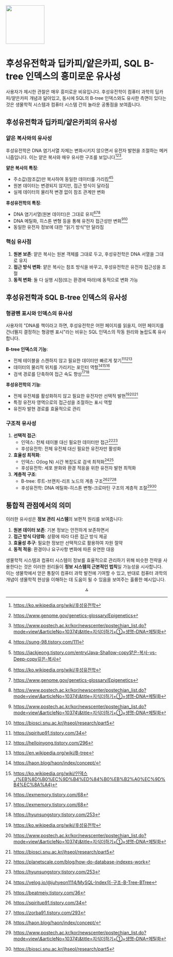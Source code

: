 <img src="https://r2cdn.perplexity.ai/pplx-full-logo-primary-dark%402x.png" class="logo" width="120"/>

# 후성유전학과 딥카피/얕은카피, SQL B-tree 인덱스의 흥미로운 유사성

사용자가 제시한 관찰은 매우 흥미로운 비유입니다. 후성유전학이 컴퓨터 과학의 딥카피/얕은카피 개념과 닮아있고, 동시에 SQL의 B-tree 인덱스와도 유사한 측면이 있다는 것은 생물학적 시스템과 컴퓨터 시스템 간의 놀라운 공통점을 보여줍니다.

## **후성유전학과 딥카피/얕은카피의 유사성**

### **얕은 복사와의 유사성**

후성유전학은 DNA 염기서열 자체는 변화시키지 않으면서 유전자 발현을 조절하는 메커니즘입니다. 이는 얕은 복사와 매우 유사한 구조를 보입니다[^1][^2][^3].

**얕은 복사의 특징**:

- 주소값(참조값)만 복사하여 동일한 데이터를 가리킴[^4][^5]
- 원본 데이터는 변경되지 않지만, 접근 방식이 달라짐
- 실제 데이터의 물리적 변경 없이 참조 관계만 변화

**후성유전학의 특징**:

- DNA 염기서열(원본 데이터)은 그대로 유지[^1][^2][^3]
- DNA 메틸화, 히스톤 변형 등을 통해 유전자 접근성만 변화[^3][^6]
- 동일한 유전자 정보에 대한 "읽기 방식"만 달라짐


### **핵심 유사점**

1. **원본 보존**: 얕은 복사는 원본 객체를 그대로 두고, 후성유전학은 DNA 서열을 그대로 유지
2. **접근 방식 변화**: 얕은 복사는 참조 방식을 바꾸고, 후성유전학은 유전자 접근성을 조절
3. **동적 변화**: 둘 다 실행 시점(또는 환경에 따라)에 동적으로 변화 가능

## **후성유전학과 SQL B-tree 인덱스의 유사성**

### **형광펜 표시와 인덱스의 유사성**

사용자의 "DNA를 책이라고 하면, 후성유전학은 어떤 페이지를 읽을지, 어떤 페이지를 건너뛸지 결정하는 형광펜 표시"라는 비유는 SQL 인덱스의 작동 원리와 놀랍도록 유사합니다.

**B-tree 인덱스의 기능**:

- 전체 테이블을 스캔하지 않고 필요한 데이터만 빠르게 찾기[^7][^8][^9]
- 데이터의 물리적 위치를 가리키는 포인터 역할[^10][^11][^12]
- 검색 경로를 단축하여 접근 속도 향상[^12][^13]

**후성유전학의 기능**:

- 전체 유전체를 활성화하지 않고 필요한 유전자만 선택적 발현[^1][^3][^6]
- 특정 유전자 영역으로의 접근성을 조절하는 표시 역할
- 유전자 발현 경로를 효율적으로 관리


### **구조적 유사성**

1. **선택적 접근**:
    - 인덱스: 전체 테이블 대신 필요한 데이터만 접근[^14][^13]
    - 후성유전학: 전체 유전체 대신 필요한 유전자만 활성화
2. **효율성 최적화**:
    - 인덱스: O(log N) 시간 복잡도로 검색 최적화[^15][^16]
    - 후성유전학: 세포 분화와 환경 적응을 위한 유전자 발현 최적화
3. **계층적 구조**:
    - B-tree: 루트-브랜치-리프 노드의 계층 구조[^7][^17][^10]
    - 후성유전학: DNA 메틸화-히스톤 변형-크로마틴 구조의 계층적 조절[^3][^6]

## **통합적 관점에서의 의미**

이러한 유사성은 **정보 관리 시스템**의 보편적 원리를 보여줍니다:

1. **원본 데이터 보존**: 기본 정보는 안전하게 보존하면서
2. **접근 방식 다양화**: 상황에 따라 다른 접근 방식 제공
3. **효율성 추구**: 필요한 정보만 선택적으로 활용하여 자원 절약
4. **동적 적응**: 환경이나 요구사항 변화에 따른 유연한 대응

생물학적 시스템과 컴퓨터 시스템이 정보를 효율적으로 관리하기 위해 비슷한 전략을 사용한다는 것은 이러한 원리들이 **정보 시스템의 근본적인 법칙**일 가능성을 시사합니다. 이는 생물학에서 얻은 통찰이 컴퓨터 과학 발전에 기여할 수 있고, 반대로 컴퓨터 과학의 개념이 생물학적 현상을 이해하는 데 도움이 될 수 있음을 보여주는 훌륭한 예시입니다.

<div style="text-align: center">⁂</div>

[^1]: https://ko.wikipedia.org/wiki/후성유전학

[^2]: https://www.genome.gov/genetics-glossary/Epigenetics

[^3]: https://www.postech.ac.kr/kor/newscenter/postechian_list.do?mode=view\&articleNo=10374\&title=지식더하기+①+생명–DNA+메틸화

[^4]: https://sung-98.tistory.com/111

[^5]: https://jackjeong.tistory.com/entry/Java-Shallow-copy얕은-복사-vs-Deep-copy깊은-복사

[^6]: https://biosci.snu.ac.kr/jhseol/research/part5

[^7]: https://spiritup91.tistory.com/34

[^8]: https://helloinyong.tistory.com/296

[^9]: https://en.wikipedia.org/wiki/B-tree

[^10]: https://haon.blog/haon/index/concept/

[^11]: https://ko.wikipedia.org/wiki/인덱스_(%EB%8D%B0%EC%9D%B4%ED%84%B0%EB%B2%A0%EC%9D%B4%EC%8A%A4)

[^12]: https://exmemory.tistory.com/68

[^13]: https://hyunsungstory.tistory.com/253

[^14]: https://planetscale.com/blog/how-do-database-indexes-work

[^15]: https://velog.io/@juhyeon1114/MySQL-Index의-구조-B-Tree-BTree

[^16]: https://beatmejy.tistory.com/36

[^17]: https://zorba91.tistory.com/293

[^18]: https://en.wikipedia.org/wiki/Epigenetics

[^19]: https://www.ibric.org/bric/trend/bio-report.do?mode=download\&articleNo=9927840\&attachNo=1304923

[^20]: https://www.ibric.org/s.do?DoHGnOpqlL

[^21]: https://medlineplus.gov/genetics/understanding/howgeneswork/epigenome/

[^22]: https://scienceon.kisti.re.kr/srch/selectPORSrchArticle.do?cn=JAKO200822049837801

[^23]: https://www.illumina.com/ko-kr/techniques/multiomics/epigenetics.html

[^24]: https://my.clevelandclinic.org/health/articles/epigenetics

[^25]: https://www.medigatenews.com/news/3261360825

[^26]: https://www.kdca.go.kr/filepath/boardDownload.es?bid=0034\&list_no=12956\&seq=1

[^27]: https://pubmed.ncbi.nlm.nih.gov/21734376/

[^28]: https://www.dbpia.co.kr/journal/articleDetail?nodeId=NODE07584990

[^29]: http://www.croplifekorea.org/rb/?c=4%2F18\&p=2\&uid=2994

[^30]: https://www.cdc.gov/genomics-and-health/epigenetics/index.html

[^31]: https://scienceon.kisti.re.kr/srch/selectPORSrchReport.do?cn=KAR2009036881

[^32]: https://pmc.ncbi.nlm.nih.gov/articles/PMC2791696/

[^33]: https://www.sciencedirect.com/science/article/pii/S0012160616302974

[^34]: https://imagineu.tistory.com/49

[^35]: https://sskl660.tistory.com/43

[^36]: https://choiblack.tistory.com/41

[^37]: https://jgjgill-blog.netlify.app/post/learn-about-reference-copy/

[^38]: https://crackerjacks.tistory.com/14

[^39]: https://velog.io/@3436rngus/깊은-복사Deep-Copy-와-얕은-복사Shallow-Copy

[^40]: https://frozenpond.tistory.com/48

[^41]: https://zzang9ha.tistory.com/372

[^42]: https://wikidocs.net/16038

[^43]: https://velog.io/@taehyunkim/참조와-복사-feat-깊은복사-얕은-복사

[^44]: https://green1229.tistory.com/126

[^45]: https://musket-ade.tistory.com/entry/C-깊은-복사-deep-copy-와-얕은-복사-shallow-copy

[^46]: https://velog.io/@_cykim_/%EC%B0%B8%EC%A1%B0%EC%99%80-%EC%96%95%EC%9D%80-%EB%B3%B5%EC%82%AC-%EA%B9%8A%EC%9D%80-%EB%B3%B5%EC%82%AC

[^47]: https://kevinitcoding.tistory.com/entry/파이썬Python-얕은-복사Shallow-copy와-깊은-복사deep-copy에-대한-완벽-정리

[^48]: https://bio-info.tistory.com/146

[^49]: https://wanna-b.tistory.com/18

[^50]: https://ctkim.tistory.com/entry/Python-DeepCopy-Shallowcopy

[^51]: https://ko.javascript.info/object-copy

[^52]: https://www.postgresql.fastware.com/pzone/2025-02-postgresql-btree-index-optimizations

[^53]: https://bugoverdose.github.io/computer-science/why-use-btree-for-db-index/

[^54]: https://immudb.io/blog/immudb-index-performance-deep-dive

[^55]: https://fierycoding.tistory.com/78

[^56]: https://dev.to/yugabyte/performance-of-range-queries-in-b-tree-and-lsm-indexes-3pbj

[^57]: https://mangkyu.tistory.com/286

[^58]: https://www.youtube.com/watch?v=liPSnc6Wzfk

[^59]: https://jminc00.tistory.com/87

[^60]: https://munak.tistory.com/182

[^61]: https://www.prisma.io/blog/improving-query-performance-using-indexes-2-MyoiJNMFTsfq

[^62]: https://datarian.io/blog/postgresql-index-types

[^63]: https://pganalyze.com/blog/postgresql-vs-sql-server-btree-index-deduplication

[^64]: https://programmer-hoo.tistory.com/92

[^65]: https://brunch.co.kr/@skeks463/25

[^66]: https://en.wikipedia.org/wiki/Database_index

[^67]: https://daco2020.tistory.com/258

[^68]: https://munak.tistory.com/175

[^69]: https://atlasgo.io/guides/sqlite/functional-indexes

[^70]: https://ittrue.tistory.com/331

[^71]: https://www.banditong.com/cae-dict/index

[^72]: https://www.codecademy.com/article/sql-indexes

[^73]: https://khdscor.tistory.com/50

[^74]: https://com789.tistory.com/31

[^75]: https://blogs.oracle.com/mysql/post/functional-indexes-in-mysql

[^76]: https://mangkyu.tistory.com/96

[^77]: https://eastc.tistory.com/entry/Database-인덱스-인덱싱에-관하여

[^78]: https://dev.to/pawsql/principles-of-database-index-design-133p

[^79]: https://choicode.tistory.com/27

[^80]: https://blog.bytebytego.com/p/database-indexing-demystified-index

